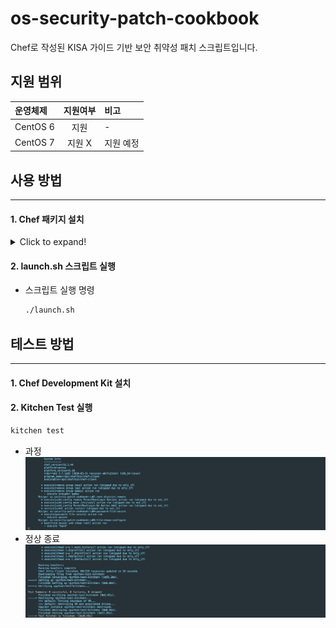 # os-security-patch-cookbook

Chef로 작성된 KISA 가이드 기반 보안 취약성 패치 스크립트입니다.

## 지원 범위
| 운영체제 | 지원여부 | 비고 |
|:--------|:--------:|:--------|
| CentOS 6 | 지원 | - |
| CentOS 7 | 지원 X | 지원 예정 |

## 사용 방법
---
#### 1. Chef 패키지 설치
<details>
  <summary>Click to expand!</summary>

  1. Chef 패키지 다운로드   
    - 다운로드 (https://downloads.chef.io/chef/)
      - 사용 중인 운영체제에 맞게 패키지 다운로드 받아 설치
  2. 다운받은 패키지 설치
      - 예시 (CentOS7 rpm 패키지 설치)
        - 다운로드 파일 (chef-16.2.44-1.el7.x86_64.rpm)
        - 설치
          ``` bash
          rpm -Uvh chef-16.2.44-1.el7.x86_64.rpm
          ```
          ![ex_screenshot](./assets/rpm_install_command.png)
</details>


#### 2. launch.sh 스크립트 실행
- 스크립트 실행 명령
  ``` bash
  ./launch.sh
  ```


## 테스트 방법
---
#### 1. Chef Development Kit 설치
#### 2. Kitchen Test 실행
  ``` bash
  kitchen test
  ```
  - 과정
    ![ex_screenshot](./assets/kitchen_test_process.png)
  - 정상 종료
    ![ex_screenshot](./assets/kitchen_test_process_2.png)